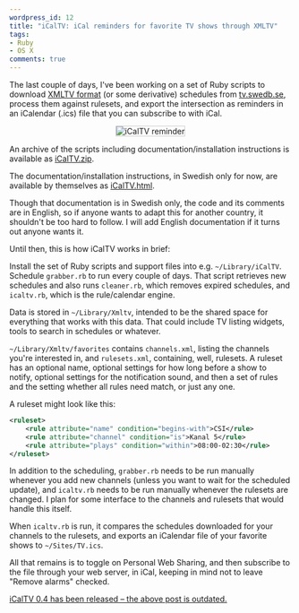```yaml
---
wordpress_id: 12
title: "iCalTV: iCal reminders for favorite TV shows through XMLTV"
tags:
- Ruby
- OS X
comments: true
---
```

The last couple of days, I've been working on a set of Ruby scripts to download <a href="http://www.xmltv.org/">XMLTV format</a> (or some derivative) schedules from <a href="http://tv.swedb.se/">tv.swedb.se</a>, process them against rulesets, and export the intersection as reminders in an iCalendar (.ics) file that you can subscribe to with iCal.

<p style="text-align:center"><img src="/uploads/icaltv.png" alt="iCalTV reminder" style="border:1px solid #CCC" /></p>

<!--more-->

An archive of the scripts including documentation/installation instructions is available as <a href="https://henrik.nyh.se/filer/iCalTV.zip">iCalTV.zip</a>.

The documentation/installation instructions, in Swedish only for now, are available by themselves as <a href="https://henrik.nyh.se/filer/iCalTV.html">iCalTV.html</a>.

Though that documentation is in Swedish only, the code and its comments are in English, so if anyone wants to adapt this for another country, it shouldn't be too hard to follow. I will add English documentation if it turns out anyone wants it.

Until then, this is how iCalTV works in brief:

Install the set of Ruby scripts and support files into e.g. <code>~/Library/iCalTV</code>. Schedule <code>grabber.rb</code> to run every couple of days. That script retrieves new schedules and also runs <code>cleaner.rb</code>, which removes expired schedules, and <code>icaltv.rb</code>, which is the rule/calendar engine.

Data is stored in <code>~/Library/Xmltv</code>, intended to be the shared space for everything that works with this data. That could include TV listing widgets, tools to search in schedules or whatever.

<code>~/Library/Xmltv/favorites</code> contains <code>channels.xml</code>, listing the channels you're interested in, and <code>rulesets.xml</code>, containing, well, rulesets. A ruleset has an optional name, optional settings for how long before a show to notify, optional settings for the notification sound, and then a set of rules and the setting whether all rules need match, or just any one.

A ruleset might look like this:

``` xml
<ruleset>
	<rule attribute="name" condition="begins-with">CSI</rule>
	<rule attribute="channel" condition="is">Kanal 5</rule>
	<rule attribute="plays" condition="within">08:00-02:30</rule>
</ruleset>
```

In addition to the scheduling, <code>grabber.rb</code> needs to be run manually whenever you add new channels (unless you want to wait for the scheduled update), and <code>icaltv.rb</code> needs to be run manually whenever the rulesets are changed. I plan for some interface to the channels and rulesets that would handle this itself.

When <code>icaltv.rb</code> is run, it compares the schedules downloaded for your channels to the rulesets, and exports an iCalendar file of your favorite shows to <code>~/Sites/TV.ics</code>.

All that remains is to toggle on Personal Web Sharing, and then subscribe to the file through your web server, in iCal, keeping in mind not to leave "Remove alarms" checked.

<p class="updated"><a href="/2006/08/icaltv-04-released/">iCalTV 0.4 has been released &ndash; the above post is outdated.</a></p>
